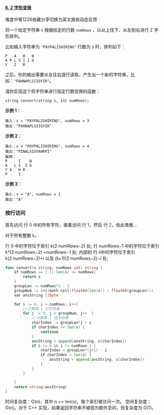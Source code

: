 #### [6. Z 字形变换](https://leetcode-cn.com/problems/zigzag-conversion/)

难度中等1226收藏分享切换为英文接收动态反馈

将一个给定字符串 `s` 根据给定的行数 `numRows` ，以从上往下、从左到右进行 Z 字形排列。

比如输入字符串为 `"PAYPALISHIRING"` 行数为 `3` 时，排列如下：

```
P   A   H   N
A P L S I I G
Y   I   R
```

之后，你的输出需要从左往右逐行读取，产生出一个新的字符串，比如：`"PAHNAPLSIIGYIR"`。

请你实现这个将字符串进行指定行数变换的函数：

```
string convert(string s, int numRows);
```

 

**示例 1：**

```
输入：s = "PAYPALISHIRING", numRows = 3
输出："PAHNAPLSIIGYIR"
```

**示例 2：**

```
输入：s = "PAYPALISHIRING", numRows = 4
输出："PINALSIGYAHRPI"
解释：
P     I    N
A   L S  I G
Y A   H R
P     I
```

**示例 3：**

```
输入：s = "A", numRows = 1
输出："A"
```

### 按行访问

首先访问 行 0 中的所有字符，接着访问 行 1，然后 行 2，依此类推...

对于所有整数 k，

行 0 中的字符位于索引 k(2⋅numRows−2) 处;
行 numRows−1 中的字符位于索引 k*(2⋅numRows−2) +numRows−1 处;
内部的 行 ii中的字符位于索引k(2⋅numRows−2)+i 以及 (k+1)(2⋅numRows−2)−i 处;

```go
func convert(s string, numRows int) string {
	if numRows == 1 || len(s) <= numRows{
		return s
	}
	groupLen := numRows*2 - 2
	groupNum := int(math.Ceil(float64(len(s)) / float64(groupLen)))
	var ansString []byte

	for i := 0; i < numRows; i++{
		//计算第 i 行字符串
		for j := 0; j < groupNum; j++  {
			//计算第 j 组字符串
			charIndex := groupLen*j + i
			if charIndex >= len(s) {
				continue
			}
			ansString = append(ansString, s[charIndex])
			if i != 0 && i != numRows-1 {
				charIndex = groupLen*(j+1) - i
				if charIndex < len(s) {
					ansString = append(ansString, s[charIndex])
				}
			}
		}

	}
	return string(ansString)
}
```

时间复杂度：O(n)，其中 n == len(s)。每个索引被访问一次。
空间复杂度：O(n)。对于 C++ 实现，如果返回字符串不被视为额外空间，则复杂度为 O(1)。